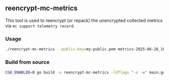 ## reencrypt-mc-metrics
This tool is used to reencrypt (or repack) the unencrypted collected metrics via `mc support telemetry record`.

### Usage
```bash 
./reencrypt-mc-metrics --public-key=my-public.pem metrics-2025-06-26_10-20-14
```

### Build from source
```bash
CGO_ENABLED=0 go build -o reencrypt-mc-metrics -ldflags "-s -w" main.go
```
